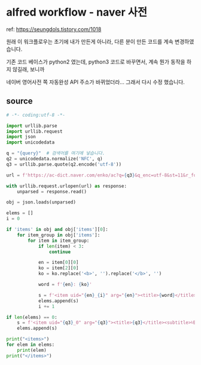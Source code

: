 # alfred workflow - naver 사전

ref: https://seungdols.tistory.com/1018

원래 이 워크플로우는 초기에 내가 만든게 아니라, 다른 분이 만든 코드를 계속 변경하였습니다.

기존 코드 베이스가 python2 였는데, python3 코드로 바꾸면서, 계속 뭔가 동작을 하지 않길래, 보니까 

네이버 영어사전 쪽 자동완성 API 주소가 바뀌었더라... 그래서 다시 수정 했습니다.

## source 

```python
# -*- coding:utf-8 -*-

import urllib.parse
import urllib.request
import json
import unicodedata

q = "{query}"  # 검색어를 여기에 넣습니다.
q2 = unicodedata.normalize('NFC', q)
q3 = urllib.parse.quote(q2.encode('utf-8'))

url = f'https://ac-dict.naver.com/enko/ac?q={q3}&q_enc=utf-8&st=11&r_format=json&r_enc=utf-8&r_lt=11&r_unicode=0&r_escape=1'

with urllib.request.urlopen(url) as response:
    unparsed = response.read()

obj = json.loads(unparsed)

elems = []
i = 0

if 'items' in obj and obj['items'][0]:
    for item_group in obj['items']:
        for item in item_group:
            if len(item) < 3:
                continue

            en = item[0][0]
            ko = item[2][0]
            ko = ko.replace('<b>', '').replace('</b>', '')

            word = f'{en}: {ko}'

            s = f'<item uid="{en}_{i}" arg="{en}"><title>{word}</title><subtitle>네이버 영어 사전에서 &quot;{en}&quot; 검색</subtitle><icon>icon.png</icon></item>'
            elems.append(s)
            i += 1

if len(elems) == 0:
    s = f'<item uid="{q3}_0" arg="{q3}"><title>{q3}</title><subtitle>네이버 영어 사전에서 &quot;{q3}&quot; 검색</subtitle><icon>icon.png</icon></item>'
    elems.append(s)

print("<items>")
for elem in elems:
    print(elem)
print("</items>")

```
